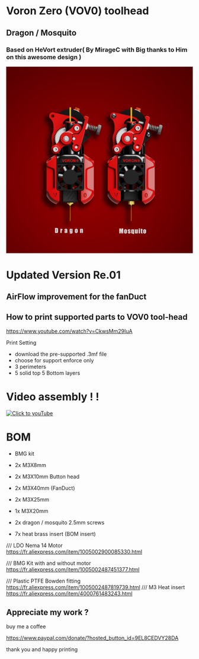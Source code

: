 # Voron Zero (VOV0) toolhead 

## Dragon / Mosquito 

### Based on HeVort extruder( By MirageC with Big thanks to Him on this awesome design )

![V0VO_01](img/V0VO_01.jpg)
# Updated Version Re.01 
## AirFlow improvement for the fanDuct 
<div align="center">
    <![Capture](img/Capture.PNG" height="400">
    <![ref v3902](img/ref v3902.png" height="400">
    <![ref v3901](img/ref v3901.png" height="400">
    <![ref v3903](img/ref v3903.png" height="400">
</div>

## How to print supported parts to VOV0 tool-head
https://www.youtube.com/watch?v=CkwsMm29IuA

Print Setting 
- download the pre-supported .3mf file 
- choose for support enforce only 
- 3 perimeters 
- 5 solid top 5 Bottom layers 


# Video assembly ! !
[![Click to youTube](https://user-images.githubusercontent.com/70104136/133600673-5bb4b4c8-821e-4386-8e90-987780248c23.jpg)](https://youtu.be/-FUMWvaNkwY "Click to youTube")

# BOM 


- BMG kit

- 2x M3X8mm

- 2x M3X10mm Button head

- 2x M3X40mm (FanDuct) 

- 2x M3X25mm 

- 1x M3X20mm

- 2x dragon / mosquito 2.5mm screws

- 7x heat brass insert (BOM insert)


/// LDO Nema 14 Motor 
https://fr.aliexpress.com/item/1005002900085330.html

/// BMG Kit with and without motor 
https://fr.aliexpress.com/item/1005002487451377.html


/// Plastic PTFE Bowden fitting
https://fr.aliexpress.com/item/1005002487819739.html
/// M3 Heat insert 
https://fr.aliexpress.com/item/4000761483243.html




## Appreciate my work ?

buy me a coffee 

https://www.paypal.com/donate/?hosted_button_id=9EL8CEDVY28DA

thank you and happy printing 
